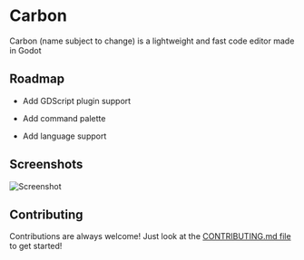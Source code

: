 
# Carbon

Carbon (name subject to change) is a lightweight and fast code editor made in Godot


## Roadmap

- Add GDScript plugin support

- Add command palette

- Add language support


## Screenshots

![Screenshot](https://github.com/user-attachments/assets/a3f3626c-df2e-4aa3-a443-f72be72fb156)

## Contributing

Contributions are always welcome! Just look at the [CONTRIBUTING.md file](CONTRIBUTING.md) to get started!
